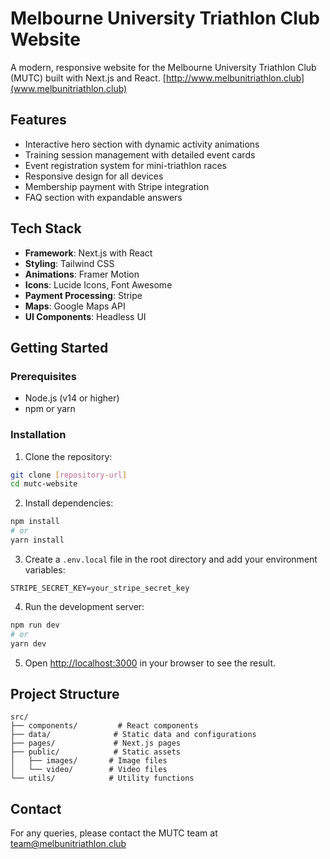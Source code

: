 # Melbourne University Triathlon Club Website

A modern, responsive website for the Melbourne University Triathlon Club (MUTC) built with Next.js and React. 
[http://www.melbunitriathlon.club](www.melbunitriathlon.club)

## Features

- Interactive hero section with dynamic activity animations
- Training session management with detailed event cards
- Event registration system for mini-triathlon races
- Responsive design for all devices
- Membership payment with Stripe integration
- FAQ section with expandable answers

## Tech Stack

- **Framework**: Next.js with React
- **Styling**: Tailwind CSS
- **Animations**: Framer Motion
- **Icons**: Lucide Icons, Font Awesome
- **Payment Processing**: Stripe
- **Maps**: Google Maps API
- **UI Components**: Headless UI

## Getting Started

### Prerequisites

- Node.js (v14 or higher)
- npm or yarn

### Installation

1. Clone the repository:
```bash
git clone [repository-url]
cd mutc-website
```

2. Install dependencies:
```bash
npm install
# or
yarn install
```

3. Create a `.env.local` file in the root directory and add your environment variables:
```env
STRIPE_SECRET_KEY=your_stripe_secret_key
```

4. Run the development server:
```bash
npm run dev
# or
yarn dev
```

5. Open [http://localhost:3000](http://localhost:3000) in your browser to see the result.

## Project Structure

```
src/
├── components/         # React components
├── data/              # Static data and configurations
├── pages/             # Next.js pages
├── public/            # Static assets
│   ├── images/       # Image files
│   └── video/        # Video files
└── utils/            # Utility functions
```

## Contact

For any queries, please contact the MUTC team at team@melbunitriathlon.club
